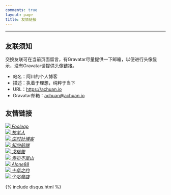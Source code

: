 ```yaml
---
comments: true
layout: page
title: 友情链接
---
```

---
## 友联须知
交换友联可在当前页面留言，有Gravatar尽量提供一下邮箱，以便进行头像显示，没有Gravatar请提供头像链接。

- 站名：阿川的个人博客
- 描述：执着于理想，纯粹于当下
- URL：https://achuan.io
- Gravatar邮箱：achuan@achuan.io

## 友情链接
<!--Fooleap’s Blog-->
<div class="link-box">
    <a href="https://blog.fooleap.org?achuan.io" target="_blank" title="分享技术、记录点滴">
        <div>
            <img src="{{ site.gravatar }}fooleap@gmail.com">
            <i>Fooleap</i>
        </div>
    </a>
</div>

<!--牧羊人-->
<div class="link-box">
    <a href="https://www.shephe.com?achuan.io" target="_blank" title="牧羊人">
        <div>
            <img src="https://secure.gravatar.com/avatar/cbbe656c7bb46772f589c9b18a7c747e?s=90&d=mm&r=g">
            <i>牧羊人</i>
        </div>
    </a>
</div>

<!--逆时针博客-->
<div class="link-box">
    <a href="https://www.mydes.top?achuan.io" target="_blank" title="逆时针博客">
        <div>
            <img src="{{ site.gravatar }}121265179@qq.com">
            <i>逆时针博客</i>
        </div>
    </a>
</div>

<!--知向前端-->
<div class="link-box">
    <a href="https://www.yuanqiao.pw?achuan.io" target="_blank" title="专注web前端技术，记录和分享个人生活和技术体会">
        <div>
            <img src="https://yuanqiao.pw/avatar.jpg?achuan.io">
            <i>知向前端</i>
        </div>
    </a>
</div>

<!--戈楷旎-->
<div class="link-box">
    <a href="https://geekinney.com?achuan.io" target="_blank" title="happy hacking emacs!">
        <div>
            <img src="https://gitee.com/haikupeng/myblog/raw/master/img/20200331091237.jpg">
            <i>戈楷旎</i>
        </div>
    </a>
</div>

<!--青衫不是山-->
<div class="link-box">
    <a href="https://betterman.xyz?achuan.io" target="_blank" title="青衫不是山">
        <div>
            <img src="{{ site.gravatar }}hi@betterman.xyz">
            <i>青衫不是山</i>
        </div>
    </a>
</div>

<!--Alone88-->
<div class="link-box">
    <a href="https://alone88.cn?achuan.io" target="_blank" title="Alone88">
        <div>
            <img src="{{ site.gravatar }}im@alone88.cn">
            <i>Alone88</i>
        </div>
    </a>
</div>

<!--十年之约-->
<div class="link-box">
    <a href="https://www.foreverblog.cn?achuan.io" target="_blank" title="十年之约">
        <div>
            <img src="https://www.foreverblog.cn/favicon.ico">
            <i>十年之约</i>
        </div>
    </a>
</div>

<!--个站商店-->
<div class="link-box">
    <a href="https://storeweb.cn/?achuan.io" target="_blank" title="一个精致的，带社交元素的个人网站发布平台，博客收录网站">
        <div>
            <img src="https://storeweb.cn/html/img/storeweb.png">
            <i>个站商店</i>
        </div>
    </a>
</div>

{% include disqus.html %}